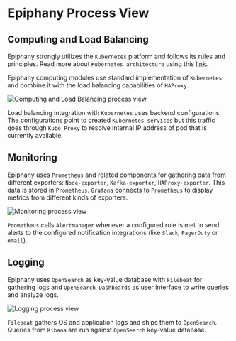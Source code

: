 # Epiphany Process View

## Computing and Load Balancing

Epiphany strongly utilizes the `Kubernetes` platform and follows its rules and principles.
Read more about `Kubernetes architecture` using this [link](https://kubernetes.io/docs/concepts/architecture/).

Epiphany computing modules use standard implementation of `Kubernetes` and combine it with the load balancing capabilities of `HAProxy`.

![Computing and Load Balancing process view](diagrams/process-view/computing-process-view.svg)

Load balancing integration with `Kubernetes` uses backend configurations. The configurations point to created `Kubernetes services` but this traffic goes through `Kube Proxy` to resolve internal IP address of pod that is currently available.  

## Monitoring

Epiphany uses `Prometheus` and related components for gathering data from
different exporters: `Node-exporter`, `Kafka-exporter`, `HAProxy-exporter`. This
data is stored in `Prometheus`. `Grafana` connects to `Prometheus` to display
metrics from different kinds of exporters.

![Monitoring process view](diagrams/process-view/monitoring-process-view.svg)

`Prometheus` calls `Alertmanager` whenever a configured rule is met to send alerts to the configured notification integrations (like `Slack`, `PagerDuty` or `email`).

## Logging

Epiphany uses `OpenSearch` as key-value database with `Filebeat` for gathering logs and `OpenSearch Dashboards` as user interface to write queries and analyze logs.

![Logging process view](diagrams/process-view/logging-process-view.svg)

`Filebeat` gathers OS and application logs and ships them to `OpenSearch`. Queries from `Kibana` are run against `OpenSearch` key-value database.